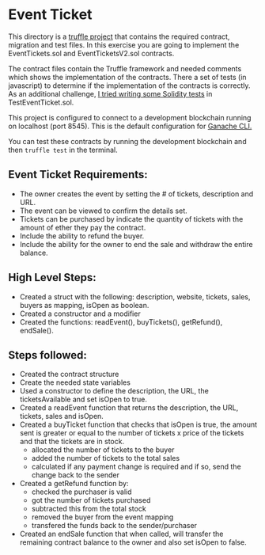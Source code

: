 # Event Ticket

This directory is a [truffle project](https://truffleframework.com/docs/truffle/overview) that contains the required contract, migration and test files. In this exercise you are going to implement the EventTickets.sol and EventTicketsV2.sol contracts.

The contract files contain the Truffle framework and needed comments which shows the implementation of the contracts. There a set of tests (in javascript) to determine if the implementation of the contracts is correctly. As an additional challenge, [I tried writing some Solidity tests](https://truffleframework.com/docs/truffle/testing/writing-tests-in-solidity) in TestEventTicket.sol.


This project is configured to connect to a development blockchain running on localhost (port 8545). This is the default configuration for [Ganache CLI.](https://github.com/trufflesuite/ganache-cli)

You can test these contracts by running the development blockchain and then `truffle test` in the terminal.

## Event Ticket Requirements:

- The owner creates the event by setting the # of tickets, description and URL.
- The event can be viewed to confirm the details set.
- Tickets can be purchased by indicate the quantity of tickets with the amount of ether they pay the contract.
- Include the ability to refund the buyer.
- Include the ability for the owner to end the sale and withdraw the entire balance.


## High Level Steps:
- Created a struct with the following: description, website, tickets, sales, buyers as mapping, isOpen as boolean.
- Created a constructor and a modifier
- Created the functions: readEvent(), buyTickets(), getRefund(), endSale().

## Steps followed:

- Created the contract structure
- Create the needed state variables
- Used a constructor to define the description, the URL, the ticketsAvailable and set isOpen to true.
- Created a readEvent function that returns the description, the URL, tickets, sales and isOpen.
- Created a buyTicket function that checks that isOpen is true, the amount sent is greater or equal to the number of tickets x price of the tickets and that the tickets are in stock. 
  - allocated the number of tickets to the buyer
  - added the number of tickets to the total sales
  - calculated if any payment change is required and if so, send the change back to the sender
- Created a getRefund function by:
  - checked the purchaser is valid
  - got the number of tickets purchased
  - subtracted this from the total stock
  - removed the buyer from the event mapping
  - transfered the funds back to the sender/purchaser
- Created an endSale function that when called, will transfer the remaining contract balance to the owner and also set isOpen to false.